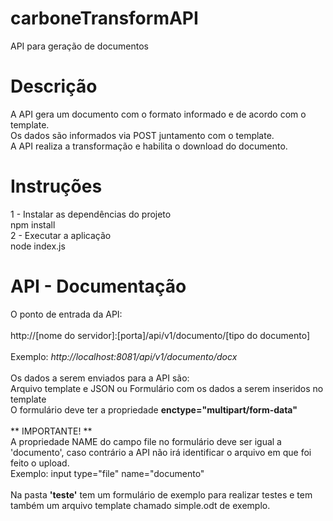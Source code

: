 # carboneTransformAPI
API para geração de documentos

# Descrição
A API gera um documento com o formato informado e de acordo com o template. 
<br> Os dados são informados via POST juntamento com o template.
<br> A API realiza a transformação e habilita o download do documento.

# Instruções
1 - Instalar as dependências do projeto
<br> npm install
<br> 2 - Executar a aplicação
<br> node index.js

# API - Documentação
O ponto de entrada da API:
<br>
<br> http://[nome do servidor]:[porta]/api/v1/documento/[tipo do documento]
<br>
<br> Exemplo: <span style="font-style:italic"> http://localhost:8081/api/v1/documento/docx </span>
<br>
<br> Os dados a serem enviados para a API são:
<br> Arquivo template e JSON ou Formulário com os dados a serem inseridos no template
<br> O formulário deve ter a propriedade <b>enctype="multipart/form-data"</b>
<br>
<br> ** IMPORTANTE! **
<br> A propriedade NAME do campo file no formulário deve ser igual a 'documento', caso contrário a API não irá identificar o arquivo em que foi feito o upload. 
<br> Exemplo:  input type="file" name="documento" 
<br>
<br> Na pasta <b>'teste'</b> tem um formulário de exemplo para realizar testes e tem também um arquivo template chamado simple.odt de exemplo.